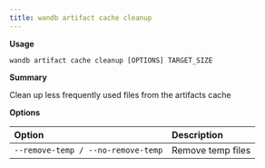 ```yaml
---
title: wandb artifact cache cleanup
---
```


**Usage**

`wandb artifact cache cleanup [OPTIONS] TARGET_SIZE`

**Summary**

Clean up less frequently used files from the artifacts cache


**Options**

| **Option** | **Description** |
| :--- | :--- |
| `--remove-temp / --no-remove-temp` | Remove temp files |



